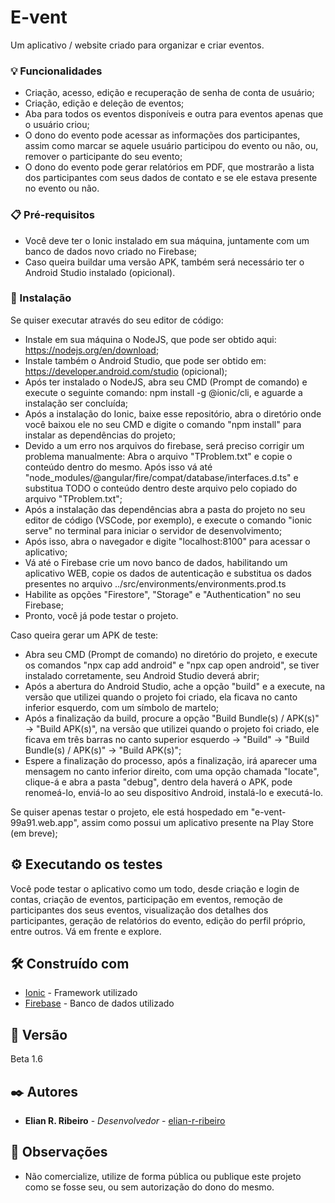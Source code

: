 # E-vent

Um aplicativo / website criado para organizar e criar eventos.

### 💡 Funcionalidades

* Criação, acesso, edição e recuperação de senha de conta de usuário;
* Criação, edição e deleção de eventos;
* Aba para todos os eventos disponíveis e outra para eventos apenas que o usuário criou;
* O dono do evento pode acessar as informações dos participantes, assim como marcar se aquele usuário participou do
evento ou não, ou, remover o participante do seu evento;
* O dono do evento pode gerar relatórios em PDF, que mostrarão a lista dos participantes com seus dados de
contato e se ele estava presente no evento ou não.

### 📋 Pré-requisitos

* Você deve ter o Ionic instalado em sua máquina, juntamente com um banco de dados novo criado no Firebase;
* Caso queira buildar uma versão APK, também será necessário ter o Android Studio instalado (opicional).

### 🔧 Instalação

Se quiser executar através do seu editor de código:

* Instale em sua máquina o NodeJS, que pode ser obtido aqui: https://nodejs.org/en/download;
* Instale também o Android Studio, que pode ser obtido em: https://developer.android.com/studio (opicional);
* Após ter instalado o NodeJS, abra seu CMD (Prompt de comando) e execute o seguinte comando: npm install -g @ionic/cli, e aguarde
a instalação ser concluída;
* Após a instalação do Ionic, baixe esse repositório, abra o diretório onde você baixou ele no seu CMD e digite o comando "npm install"
para instalar as dependências do projeto;
* Devido a um erro nos arquivos do firebase, será preciso corrigir um problema manualmente: Abra o arquivo "TProblem.txt" e copie o
conteúdo dentro do mesmo. Após isso vá até "node_modules/@angular/fire/compat/database/interfaces.d.ts" e substitua TODO o conteúdo
dentro deste arquivo pelo copiado do arquivo "TProblem.txt";
* Após a instalação das dependências abra a pasta do projeto no seu editor de código (VSCode, por exemplo), e execute o comando 
"ionic serve" no terminal para iniciar o servidor de desenvolvimento;
* Após isso, abra o navegador e digite "localhost:8100" para acessar o aplicativo;
* Vá até o Firebase crie um novo banco de dados, habilitando um aplicativo WEB, copie os dados de autenticação e substitua os dados
presentes no arquivo ../src/environments/environments.prod.ts
* Habilite as opções "Firestore", "Storage" e "Authentication" no seu Firebase;
* Pronto, você já pode testar o projeto.

Caso queira gerar um APK de teste:

* Abra seu CMD (Prompt de comando) no diretório do projeto, e execute os comandos "npx cap add android" e "npx cap open android",
se tiver instalado corretamente, seu Android Studio deverá abrir;
* Após a abertura do Android Studio, ache a opção "build" e a execute, na versão que utilizei quando o projeto foi criado,
ela ficava no canto inferior esquerdo, com um símbolo de martelo;
* Após a finalização da build, procure a opção "Build Bundle(s) / APK(s)" -> "Build APK(s)", na versão que utilizei quando o 
projeto foi criado, ele ficava em três barras no canto superior esquerdo -> "Build" -> "Build Bundle(s) / APK(s)" -> "Build APK(s)";
* Espere a finalização do processo, após a finalização, irá aparecer uma mensagem no canto inferior direito, com uma opção chamada 
"locate", clique-á e abra a pasta "debug", dentro dela haverá o APK, pode renomeá-lo, enviá-lo ao seu dispositivo Android, instalá-lo
e executá-lo.

Se quiser apenas testar o projeto, ele está hospedado em "e-vent-99a91.web.app", assim como possui um aplicativo presente
na Play Store (em breve);

## ⚙️ Executando os testes

Você pode testar o aplicativo como um todo, desde criação e login de contas, criação de eventos, participação em eventos, remoção de participantes dos seus eventos, visualização dos detalhes dos participantes, geração de relatórios do evento, edição do perfil próprio, entre outros. Vá em frente e explore.

## 🛠️ Construído com

* [Ionic](https://ionicframework.com/docs/intro/cli) - Framework utilizado
* [Firebase](firebase.google.com) - Banco de dados utilizado

## 📌 Versão

Beta 1.6

## ✒️ Autores

* **Elian R. Ribeiro** - *Desenvolvedor* - [elian-r-ribeiro](https://github.com/elian-r-ribeiro)

## 🎫 Observações

* Não comercialize, utilize de forma pública ou publique este projeto como se fosse seu, ou sem autorização do dono do mesmo.